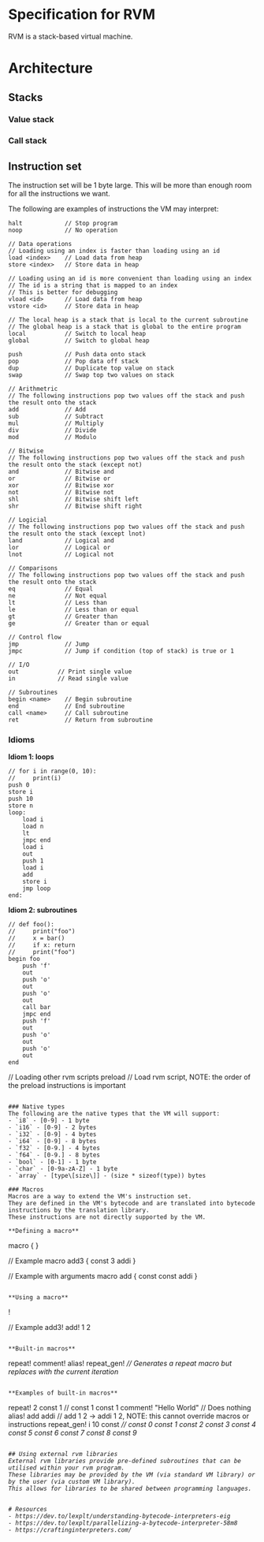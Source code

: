 # Specification for RVM
RVM is a stack-based virtual machine.

# Architecture

## Stacks

### Value stack

### Call stack

## Instruction set
The instruction set will be 1 byte large. This will be more than enough room for all the instructions we want.

The following are examples of instructions the VM may interpret:
``` 
halt            // Stop program
noop            // No operation

// Data operations
// Loading using an index is faster than loading using an id
load <index>    // Load data from heap
store <index>   // Store data in heap

// Loading using an id is more convenient than loading using an index
// The id is a string that is mapped to an index
// This is better for debugging
vload <id>      // Load data from heap
vstore <id>     // Store data in heap

// The local heap is a stack that is local to the current subroutine
// The global heap is a stack that is global to the entire program
local           // Switch to local heap
global          // Switch to global heap

push            // Push data onto stack
pop             // Pop data off stack
dup             // Duplicate top value on stack
swap            // Swap top two values on stack

// Arithmetric
// The following instructions pop two values off the stack and push the result onto the stack 
add             // Add
sub             // Subtract
mul             // Multiply
div             // Divide
mod             // Modulo

// Bitwise
// The following instructions pop two values off the stack and push the result onto the stack (except not)
and             // Bitwise and
or              // Bitwise or
xor             // Bitwise xor
not             // Bitwise not
shl             // Bitwise shift left
shr             // Bitwise shift right

// Logicial
// The following instructions pop two values off the stack and push the result onto the stack (except lnot)
land            // Logical and
lor             // Logical or
lnot            // Logical not

// Comparisons
// The following instructions pop two values off the stack and push the result onto the stack
eq              // Equal
ne              // Not equal
lt              // Less than
le              // Less than or equal
gt              // Greater than
ge              // Greater than or equal

// Control flow
jmp             // Jump
jmpc            // Jump if condition (top of stack) is true or 1

// I/O
out           // Print single value
in            // Read single value

// Subroutines
begin <name>    // Begin subroutine
end             // End subroutine
call <name>     // Call subroutine
ret             // Return from subroutine
```

### Idioms

**Idiom 1: loops**
```
// for i in range(0, 10):
//     print(i)
push 0
store i
push 10
store n
loop:
    load i
    load n
    lt
    jmpc end
    load i
    out
    push 1
    load i
    add
    store i
    jmp loop
end:
```

**Idiom 2: subroutines**
```
// def foo():
//     print("foo")
//     x = bar()
//     if x: return
//     print("foo")
begin foo
    push 'f'
    out
    push 'o'
    out
    push 'o'
    out
    call bar
    jmpc end
    push 'f'
    out
    push 'o'
    out
    push 'o'
    out
end
```

// Loading other rvm scripts
preload <path>  // Load rvm script, NOTE: the order of the preload instructions is important
```

### Native types
The following are the native types that the VM will support:
- `i8` - [0-9] - 1 byte
- `i16` - [0-9] - 2 bytes
- `i32` - [0-9] - 4 bytes
- `i64` - [0-9] - 8 bytes
- `f32` - [0-9.] - 4 bytes
- `f64` - [0-9.] - 8 bytes
- `bool` - [0-1] - 1 byte
- `char` - [0-9a-zA-Z] - 1 byte
- `array` - [type\[size\]] - (size * sizeof(type)) bytes

### Macros
Macros are a way to extend the VM's instruction set. 
They are defined in the VM's bytecode and are translated into bytecode instructions by the translation library.
These instructions are not directly supported by the VM.

**Defining a macro**
``` 
macro <name> <args> {
    <instructions>
}

// Example
macro add3 {
    const 3
    addi
}

// Example with arguments
macro add {
    const <arg1>
    const <arg2>
    addi
}
```

**Using a macro**
``` 
<name>! <args>

// Example
add3!
add! 1 2
```

**Built-in macros**
``` 
repeat! <count> <instruction>
comment! <comment>
alias! <name> <instruction>
repeat_gen! <var> <count> <instruction> // Generates a repeat macro but replaces <var> with the current iteration
```

**Examples of built-in macros**
```
repeat! 2 const 1 // const 1 const 1
comment! "Hello World" // Does nothing
alias! add addi // add 1 2 -> addi 1 2, NOTE: this cannot override macros or instructions
repeat_gen! i 10 const <i> // const 0 const 1 const 2 const 3 const 4 const 5 const 6 const 7 const 8 const 9
```

## Using external rvm libraries
External rvm libraries provide pre-defined subroutines that can be utilised within your rvm program.
These libraries may be provided by the VM (via standard VM library) or by the user (via custom VM library).
This allows for libraries to be shared between programming languages.


# Resources
- https://dev.to/lexplt/understanding-bytecode-interpreters-eig
- https://dev.to/lexplt/parallelizing-a-bytecode-interpreter-58m8
- https://craftinginterpreters.com/